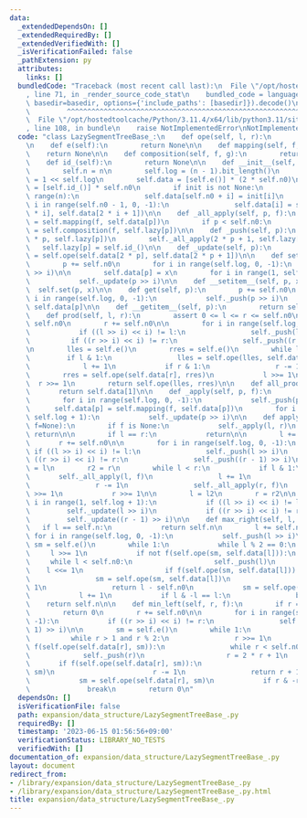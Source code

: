 ```yaml
---
data:
  _extendedDependsOn: []
  _extendedRequiredBy: []
  _extendedVerifiedWith: []
  _isVerificationFailed: false
  _pathExtension: py
  attributes:
    links: []
  bundledCode: "Traceback (most recent call last):\n  File \"/opt/hostedtoolcache/Python/3.11.4/x64/lib/python3.11/site-packages/onlinejudge_verify/documentation/build.py\"\
    , line 71, in _render_source_code_stat\n    bundled_code = language.bundle(stat.path,\
    \ basedir=basedir, options={'include_paths': [basedir]}).decode()\n          \
    \         ^^^^^^^^^^^^^^^^^^^^^^^^^^^^^^^^^^^^^^^^^^^^^^^^^^^^^^^^^^^^^^^^^^^^^^^^^^^^^^^^^\n\
    \  File \"/opt/hostedtoolcache/Python/3.11.4/x64/lib/python3.11/site-packages/onlinejudge_verify/languages/python.py\"\
    , line 108, in bundle\n    raise NotImplementedError\nNotImplementedError\n"
  code: "class LazySegmentTreeBase_:\n    def ope(self, l, r):\n        return None\n\
    \n    def e(self):\n        return None\n\n    def mapping(self, f, x):\n    \
    \    return None\n\n    def composition(self, f, g):\n        return None\n\n\
    \    def id_(self):\n        return None\n\n    def __init__(self, n, init=None):\n\
    \        self.n = n\n        self.log = (n - 1).bit_length()\n        self.n0\
    \ = 1 << self.log\n        self.data = [self.e()] * (2 * self.n0)\n        self.lazy\
    \ = [self.id_()] * self.n0\n        if init is not None:\n            for i in\
    \ range(n):\n                self.data[self.n0 + i] = init[i]\n            for\
    \ i in range(self.n0 - 1, 0, -1):\n                self.data[i] = self.ope(self.data[2\
    \ * i], self.data[2 * i + 1])\n\n    def _all_apply(self, p, f):\n        self.data[p]\
    \ = self.mapping(f, self.data[p])\n        if p < self.n0:\n            self.lazy[p]\
    \ = self.composition(f, self.lazy[p])\n\n    def _push(self, p):\n        self._all_apply(2\
    \ * p, self.lazy[p])\n        self._all_apply(2 * p + 1, self.lazy[p])\n     \
    \   self.lazy[p] = self.id_()\n\n    def _update(self, p):\n        self.data[p]\
    \ = self.ope(self.data[2 * p], self.data[2 * p + 1])\n\n    def set(self, p, x):\n\
    \        p += self.n0\n        for i in range(self.log, 0, -1):\n            self._push(p\
    \ >> i)\n\n        self.data[p] = x\n        for i in range(1, self.log + 1):\n\
    \            self._update(p >> i)\n\n    def __setitem__(self, p, x):\n      \
    \  self.set(p, x)\n\n    def get(self, p):\n        p += self.n0\n        for\
    \ i in range(self.log, 0, -1):\n            self._push(p >> i)\n        return\
    \ self.data[p]\n\n    def __getitem__(self, p):\n        return self.get(p)\n\n\
    \    def prod(self, l, r):\n        assert 0 <= l <= r <= self.n0\n        l +=\
    \ self.n0\n        r += self.n0\n\n        for i in range(self.log, 0, -1):\n\
    \            if ((l >> i) << i) != l:\n                self._push(l >> i)\n  \
    \          if ((r >> i) << i) != r:\n                self._push((r - 1) >> i)\n\
    \n        lles = self.e()\n        rres = self.e()\n        while l < r:\n   \
    \         if l & 1:\n                lles = self.ope(lles, self.data[l])\n   \
    \             l += 1\n            if r & 1:\n                r -= 1\n        \
    \        rres = self.ope(self.data[r], rres)\n            l >>= 1\n          \
    \  r >>= 1\n        return self.ope(lles, rres)\n\n    def all_prod(self):\n \
    \       return self.data[1]\n\n    def _apply(self, p, f):\n        p += self.n0\n\
    \        for i in range(self.log, 0, -1):\n            self._push(p >> i)\n  \
    \      self.data[p] = self.mapping(f, self.data[p])\n        for i in range(1,\
    \ self.log + 1):\n            self._update(p >> i)\n\n    def apply(self, l, r,\
    \ f=None):\n        if f is None:\n            self._apply(l, r)\n           \
    \ return\n\n        if l == r:\n            return\n\n        l += self.n0\n \
    \       r += self.n0\n\n        for i in range(self.log, 0, -1):\n           \
    \ if ((l >> i) << i) != l:\n                self._push(l >> i)\n            if\
    \ ((r >> i) << i) != r:\n                self._push((r - 1) >> i)\n\n        l2\
    \ = l\n        r2 = r\n        while l < r:\n            if l & 1:\n         \
    \       self._all_apply(l, f)\n                l += 1\n            if r & 1:\n\
    \                r -= 1\n                self._all_apply(r, f)\n            l\
    \ >>= 1\n            r >>= 1\n\n        l = l2\n        r = r2\n\n        for\
    \ i in range(1, self.log + 1):\n            if ((l >> i) << i) != l:\n       \
    \         self._update(l >> i)\n            if ((r >> i) << i) != r:\n       \
    \         self._update((r - 1) >> i)\n\n    def max_right(self, l, f):\n     \
    \   if l == self.n:\n            return self.n\n        l += self.n0\n       \
    \ for i in range(self.log, 0, -1):\n            self._push(l >> i)\n\n       \
    \ sm = self.e()\n        while 1:\n            while l % 2 == 0:\n           \
    \     l >>= 1\n            if not f(self.ope(sm, self.data[l])):\n           \
    \     while l < self.n0:\n                    self._push(l)\n                \
    \    l <<= 1\n                    if f(self.ope(sm, self.data[l])):\n        \
    \                sm = self.ope(sm, self.data[l])\n                        l +=\
    \ 1\n                return l - self.n0\n            sm = self.ope(sm, self.data[l])\n\
    \            l += 1\n            if l & -l == l:\n                break\n    \
    \    return self.n\n\n    def min_left(self, r, f):\n        if r == 0:\n    \
    \        return 0\n        r += self.n0\n\n        for i in range(self.log, 0,\
    \ -1):\n            if ((r >> i) << i) != r:\n                self._push((r -\
    \ 1) >> i)\n\n        sm = self.e()\n        while 1:\n            r -= 1\n  \
    \          while r > 1 and r % 2:\n                r >>= 1\n            if not\
    \ f(self.ope(self.data[r], sm)):\n                while r < self.n0:\n       \
    \             self._push(r)\n                    r = 2 * r + 1\n             \
    \       if f(self.ope(self.data[r], sm)):\n                        sm = self.ope(self.data[r],\
    \ sm)\n                        r -= 1\n                return r + 1 - self.n0\n\
    \            sm = self.ope(self.data[r], sm)\n            if r & -r == r:\n  \
    \              break\n        return 0\n"
  dependsOn: []
  isVerificationFile: false
  path: expansion/data_structure/LazySegmentTreeBase_.py
  requiredBy: []
  timestamp: '2023-06-15 01:56:56+09:00'
  verificationStatus: LIBRARY_NO_TESTS
  verifiedWith: []
documentation_of: expansion/data_structure/LazySegmentTreeBase_.py
layout: document
redirect_from:
- /library/expansion/data_structure/LazySegmentTreeBase_.py
- /library/expansion/data_structure/LazySegmentTreeBase_.py.html
title: expansion/data_structure/LazySegmentTreeBase_.py
---
```

